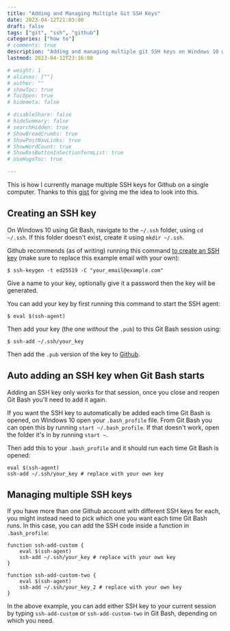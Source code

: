 ```yaml
---
title: "Adding and Managing Multiple Git SSH Keys"
date: 2023-04-12T21:03:00
draft: false
tags: ["git", "ssh", "github"]
categories: ["how to"]
# comments: true
description: "Adding and managing multiple git SSH keys on Windows 10 with Git Bash and .bash_profile."
lastmod: 2023-04-12T23:16:00

# weight: 1
# aliases: [""]
# author: ""
# showToc: true
# TocOpen: true
# hidemeta: false

# disableShare: false
# hideSummary: false
# searchHidden: true
# ShowBreadCrumbs: true
# ShowPostNavLinks: true
# ShowWordCount: true
# ShowRssButtonInSectionTermList: true
# UseHugoToc: true

---
```


This is how I currently manage multiple SSH keys for Github on a single computer. Thanks to this [gist](https://gist.github.com/oanhnn/80a89405ab9023894df7) for giving me the idea to look into this.

## Creating an SSH key

On Windows 10 using Git Bash, navigate to the `~/.ssh` folder, using `cd ~/.ssh`. If this folder doesn't exist, create it using `mkdir ~/.ssh`.

Github recommends (as of writing) running this command [to create an SSH key](https://docs.github.com/en/authentication/connecting-to-github-with-ssh/generating-a-new-ssh-key-and-adding-it-to-the-ssh-agent) (make sure to replace this example email with your own):

```shell
$ ssh-keygen -t ed25519 -C "your_email@example.com"
```

Give a name to your key, optionally give it a password then the key will be generated.

You can add your key by first running this command to start the SSH agent:

```shell
$ eval $(ssh-agent)
```

Then add your key (the one _without_ the `.pub`) to this Git Bash session using:

```shell
$ ssh-add ~/.ssh/your_key
```

Then add the `.pub` version of the key to [Github](https://docs.github.com/en/authentication/connecting-to-github-with-ssh/adding-a-new-ssh-key-to-your-github-account).

## Auto adding an SSH key when Git Bash starts

Adding an SSH key only works for that session, once you close and reopen Git Bash you'll need to add it again.

If you want the SSH key to automatically be added each time Git Bash is opened, on Windows 10 open your `.bash_profile` file. From Git Bash you can open this by running `start ~/.bash_profile`. If that doesn't work, open the folder it's in by running `start ~`.

Then add this to your `.bash_profile` and it should run each time Git Bash is opened:

```shell
eval $(ssh-agent)
ssh-add ~/.ssh/your_key # replace with your own key
```

## Managing multiple SSH keys

If you have more than one Github account with different SSH keys for each, you might instead need to pick which one you want each time Git Bash runs. In this case, you can add the SSH code inside a function in `.bash_profile`:

```shell
function ssh-add-custom {
    eval $(ssh-agent)
    ssh-add ~/.ssh/your_key # replace with your own key
}

function ssh-add-custom-two {
    eval $(ssh-agent)
    ssh-add ~/.ssh/your_key_2 # replace with your own key
}
```

In the above example, you can add either SSH key to your current session by typing `ssh-add-custom` or `ssh-add-custom-two` in Git Bash, depending on which you need.